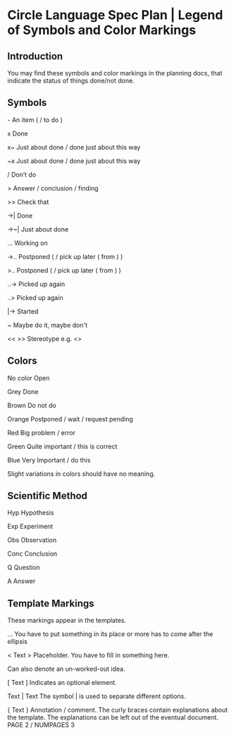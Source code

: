 ﻿Circle Language Spec Plan | Legend of Symbols and Color Markings
===============================================================


Introduction
------------

You may find these symbols and color markings in the planning docs, that indicate the status of things done/not done.


Symbols
-------

\-			An item ( / to do )

x			Done

x~			Just about done / done just about this way

~x			Just about done / done just about this way

/			Don’t do

\>			Answer / conclusion / finding

\>>			Check that

->|			Done

->~|		Just about done

…			Working on

->..		Postponed ( / pick up later ( from ) )

\>..			Postponed ( / pick up later ( from ) )

..->		Picked up again

..>			Picked up again

|->			Started

~			Maybe do it, maybe don't

<<  >>		Stereotype e.g. <<use case>>


Colors
------

No color		Open

Grey			Done

Brown		Do not do

Orange		Postponed / wait / request pending

Red			Big problem / error

Green			Quite important / this is correct

Blue			Very Important / do this

Slight variations in colors should have no meaning.


Scientific Method
-----------------

Hyp	Hypothesis

Exp	Experiment

Obs	Observation

Conc	Conclusion

Q		Question

A		Answer


Template Markings
-----------------

These markings appear in the templates.

…				You have to put something in its place or more has to come after the ellipsis

< Text >		Placeholder. You have to fill in something here.

Can also denote an un-worked-out idea.

[ Text ]		Indicates an optional element.

Text | Text	The symbol | is used to separate different options.

{ Text }	Annotation / comment. The curly braces contain explanations about the template.
The explanations can be left out of the eventual document.
`	 `PAGE 2 /  NUMPAGES 3
